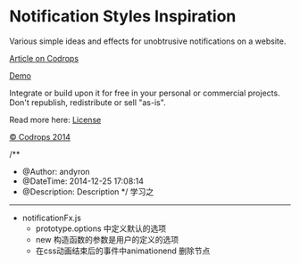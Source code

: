 Notification Styles Inspiration
=========

Various simple ideas and effects for unobtrusive notifications on a website.

[Article on Codrops](http://tympanus.net/codrops/?p=19415)

[Demo](http://tympanus.net/Development/NotificationStyles)

Integrate or build upon it for free in your personal or commercial projects. Don't republish, redistribute or sell "as-is". 

Read more here: [License](http://tympanus.net/codrops/licensing/)

[© Codrops 2014](http://www.codrops.com)

/**
 * @Author:      andyron
 * @DateTime:    2014-12-25 17:08:14
 * @Description: Description
 */
学习之
--------
- notificationFx.js  
	+ prototype.options 中定义默认的选项
	+ new 构造函数的参数是用户的定义的选项
	+ 在css动画结束后的事件中animationend 删除节点